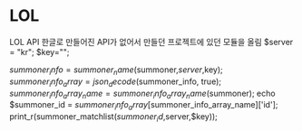 # LOL
LOL API 
한글로 만들어진 API가 없어서 만들던 프로젝트에 있던 모듈을 올림
$server = "kr";
$key="";

$summoner_info=summoner_name($summoner,$server,$key);
$summoner_info_array = json_decode($summoner_info, true);
$summoner_info_array_name = summoner_info_array_name($summoner);
echo $summoner_id = $summoner_info_array[$summoner_info_array_name]['id']; 
print_r(summoner_matchlist($summoner_id,$server,$key));
